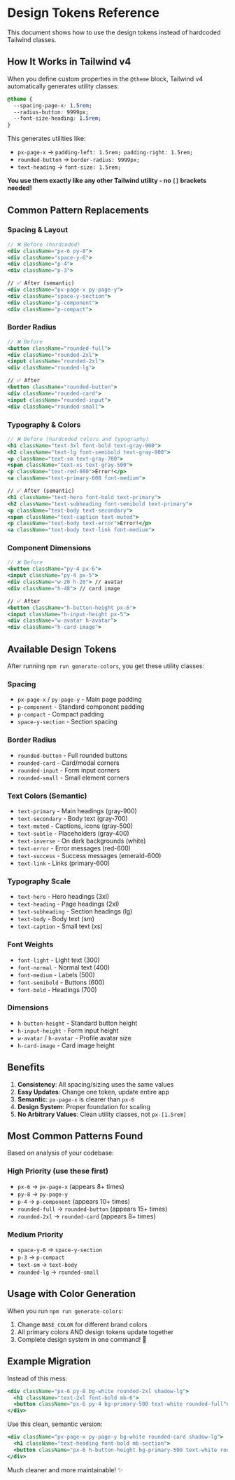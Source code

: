# Design Tokens Reference

This document shows how to use the design tokens instead of hardcoded Tailwind classes.

## How It Works in Tailwind v4

When you define custom properties in the `@theme` block, Tailwind v4 automatically generates utility classes:

```css
@theme {
  --spacing-page-x: 1.5rem;
  --radius-button: 9999px;
  --font-size-heading: 1.5rem;
}
```

This generates utilities like:

- `px-page-x` → `padding-left: 1.5rem; padding-right: 1.5rem;`
- `rounded-button` → `border-radius: 9999px;`
- `text-heading` → `font-size: 1.5rem;`

**You use them exactly like any other Tailwind utility - no `[]` brackets needed!**

## Common Pattern Replacements

### Spacing & Layout

```jsx
// ❌ Before (hardcoded)
<div className="px-6 py-8">
<div className="space-y-6">
<div className="p-4">
<div className="p-3">

// ✅ After (semantic)
<div className="px-page-x py-page-y">
<div className="space-y-section">
<div className="p-component">
<div className="p-compact">
```

### Border Radius

```jsx
// ❌ Before
<button className="rounded-full">
<div className="rounded-2xl">
<input className="rounded-2xl">
<div className="rounded-lg">

// ✅ After
<button className="rounded-button">
<div className="rounded-card">
<input className="rounded-input">
<div className="rounded-small">
```

### Typography & Colors

```jsx
// ❌ Before (hardcoded colors and typography)
<h1 className="text-3xl font-bold text-gray-900">
<h2 className="text-lg font-semibold text-gray-800">
<p className="text-sm text-gray-700">
<span className="text-xs text-gray-500">
<p className="text-red-600">Error!</p>
<a className="text-primary-600 font-medium">

// ✅ After (semantic)
<h1 className="text-hero font-bold text-primary">
<h2 className="text-subheading font-semibold text-primary">
<p className="text-body text-secondary">
<span className="text-caption text-muted">
<p className="text-body text-error">Error!</p>
<a className="text-body text-link font-medium">
```

### Component Dimensions

```jsx
// ❌ Before
<button className="py-4 px-6">
<input className="py-4 px-5">
<div className="w-20 h-20"> // avatar
<div className="h-48"> // card image

// ✅ After
<button className="h-button-height px-6">
<input className="h-input-height px-5">
<div className="w-avatar h-avatar">
<div className="h-card-image">
```

## Available Design Tokens

After running `npm run generate-colors`, you get these utility classes:

### Spacing

- `px-page-x` / `py-page-y` - Main page padding
- `p-component` - Standard component padding
- `p-compact` - Compact padding
- `space-y-section` - Section spacing

### Border Radius

- `rounded-button` - Full rounded buttons
- `rounded-card` - Card/modal corners
- `rounded-input` - Form input corners
- `rounded-small` - Small element corners

### Text Colors (Semantic)

- `text-primary` - Main headings (gray-900)
- `text-secondary` - Body text (gray-700)
- `text-muted` - Captions, icons (gray-500)
- `text-subtle` - Placeholders (gray-400)
- `text-inverse` - On dark backgrounds (white)
- `text-error` - Error messages (red-600)
- `text-success` - Success messages (emerald-600)
- `text-link` - Links (primary-600)

### Typography Scale

- `text-hero` - Hero headings (3xl)
- `text-heading` - Page headings (2xl)
- `text-subheading` - Section headings (lg)
- `text-body` - Body text (sm)
- `text-caption` - Small text (xs)

### Font Weights

- `font-light` - Light text (300)
- `font-normal` - Normal text (400)
- `font-medium` - Labels (500)
- `font-semibold` - Buttons (600)
- `font-bold` - Headings (700)

### Dimensions

- `h-button-height` - Standard button height
- `h-input-height` - Form input height
- `w-avatar` / `h-avatar` - Profile avatar size
- `h-card-image` - Card image height

## Benefits

1. **Consistency**: All spacing/sizing uses the same values
2. **Easy Updates**: Change one token, update entire app
3. **Semantic**: `px-page-x` is clearer than `px-6`
4. **Design System**: Proper foundation for scaling
5. **No Arbitrary Values**: Clean utility classes, not `px-[1.5rem]`

## Most Common Patterns Found

Based on analysis of your codebase:

### High Priority (use these first)

- `px-6` → `px-page-x` (appears 8+ times)
- `py-8` → `py-page-y`
- `p-4` → `p-component` (appears 10+ times)
- `rounded-full` → `rounded-button` (appears 15+ times)
- `rounded-2xl` → `rounded-card` (appears 8+ times)

### Medium Priority

- `space-y-6` → `space-y-section`
- `p-3` → `p-compact`
- `text-sm` → `text-body`
- `rounded-lg` → `rounded-small`

## Usage with Color Generation

When you run `npm run generate-colors`:

1. Change `BASE_COLOR` for different brand colors
2. All primary colors AND design tokens update together
3. Complete design system in one command! 🚀

## Example Migration

Instead of this mess:

```jsx
<div className="px-6 py-8 bg-white rounded-2xl shadow-lg">
  <h1 className="text-2xl font-bold mb-6">
  <button className="px-6 py-4 bg-primary-500 text-white rounded-full">
</div>
```

Use this clean, semantic version:

```jsx
<div className="px-page-x py-page-y bg-white rounded-card shadow-lg">
  <h1 className="text-heading font-bold mb-section">
  <button className="px-6 h-button-height bg-primary-500 text-white rounded-button">
</div>
```

Much cleaner and more maintainable! ✨
